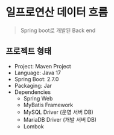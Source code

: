 # 일프로연산 데이터 흐름

> Spring boot로 개발된 Back end

## 프로젝트 형태
- Project: Maven Project
- Language: Java 17
- Spring Boot: 2.7.0
- Packaging: Jar
- Dependencies
  - Spring Web
  - MyBatis Framework
  - MySQL Driver (운영 서버 DB)
  - MariaDB Driver (개발 서버 DB)
  - Lombok